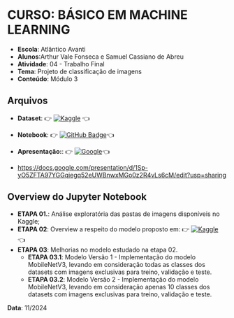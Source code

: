 # CURSO: **BÁSICO EM MACHINE LEARNING**

- **Escola**: Atlântico Avanti
- **Alunos**:Arthur Vale Fonseca e Samuel Cassiano de Abreu
- **Atividade**: 04 - Trabalho Final
- **Tema**: Projeto de classificação de imagens
- **Conteúdo**: Módulo 3

## Arquivos

- **Dataset**: 👉 [![Kaggle](https://img.shields.io/badge/Kaggle-035a7d?style=for-the-badge&logo=kaggle&logoColor=white)](https://www.kaggle.com/datasets/kritikseth/fruit-and-vegetable-image-recognition/data) 👈
- **Notebook**: 👉 [![GitHub Badge](https://img.shields.io/badge/-GitHub-24292F?style=for-the-badge&logo=github&logoColor=white)](https://github.com/arthurvale/Bootcamp-Machine-Learning-Atlantico-Avanti/blob/Atividade-04---Final/Dataset_fruit_and_vegetable_image_recognition%5B1%5D.ipynb)👈
- **Apresentação:**: 👉 [![Google](https://img.shields.io/badge/-Google-4285F4?style=for-the-badge&logo=google&logoColor=white)](https://github.com/arthurvale/Bootcamp-Machine-Learning-Atlantico-Avanti/blob/Atividade-04---Final/Apresentacao%20Final%20_bootcamp%20Avanti.pptx)👈

- https://docs.google.com/presentation/d/1Sp-yO5ZFTA97YGGqiegq52eUWBnwxMGo0z2R4vLs6cM/edit?usp=sharing

## Overview do Jupyter Notebook

- **ETAPA 01.**: Análise exploratória das pastas de imagens disponíveis no Kaggle;
- **ETAPA 02**: Overview a respeito do modelo proposto em: 👉 [![Kaggle](https://img.shields.io/badge/Kaggle-035a7d?style=for-the-badge&logo=kaggle&logoColor=white)](https://www.kaggle.com/code/nimapourmoradi/fruits-and-vegetables-image-mobilenetv2/notebook) 👈
- **ETAPA 03**: Melhorias no modelo estudado na etapa 02.
  - **ETAPA 03.1**: Modelo Versão 1 - Implementação do modelo MobileNetV3, levando em consideração todas as classes dos datasets com imagens exclusivas para treino, validação e teste.
  - **ETAPA 03.2**: Modelo Versão 2 - Implementação do modelo MobileNetV3, levando em consideração apenas 10 classes dos datasets com imagens exclusivas para treino, validação e teste.
  

**Data**: 11/2024
